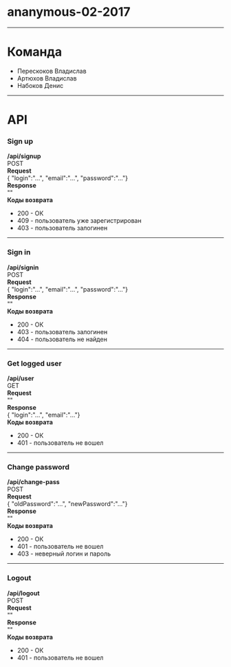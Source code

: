# ananymous-02-2017
---
# Команда
* Перескоков Владислав
* Артюхов Владислав
* Набоков Денис

---
# API  
### Sign up  
**/api/signup**  
POST  
**Request**  
{ "login":"...", "email":"...", "password":"..."}  
**Response**  
""  
**Коды возврата**  
* 200 - ОК
* 409 - пользователь уже зарегистрирован
* 403 - пользователь залогинен 

---
### Sign in  
**/api/signin**  
POST  
**Request**  
{ "login":"...", "email":"...", "password":"..."}  
**Response**  
""  
**Коды возврата**  
* 200 - ОК
* 403 - пользователь залогинен 
* 404 - пользователь не найден

---
### Get logged user  
**/api/user**  
GET  
**Request**  
""  
**Response**  
{ "login":"...", "email":"..."}  
**Коды возврата**  
* 200 - ОК
* 401 - пользователь не вошел 
  
---
### Change password  
**/api/change-pass**  
POST  
**Request**  
{ "oldPassword":"...", "newPassword":"..."}  
**Response**  
""  
**Коды возврата**  
* 200 - ОК
* 401 - пользователь не вошел 
* 403 - неверный логин и пароль

---
### Logout  
**/api/logout**  
POST  
**Request**  
""  
**Response**  
""  
**Коды возврата**  
* 200 - ОК
* 401 - пользователь не вошел

